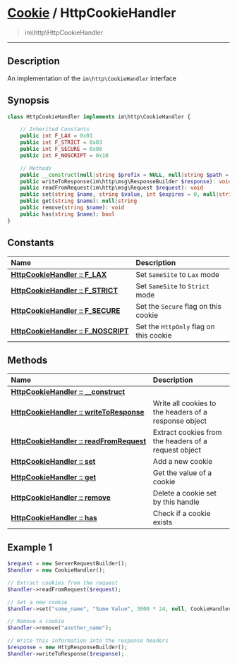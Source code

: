 # [Cookie](cookie.md) / HttpCookieHandler
 > im\http\HttpCookieHandler
____

## Description
An implementation of the `im\http\CookieHandler` interface

## Synopsis
```php
class HttpCookieHandler implements im\http\CookieHandler {

    // Inherited Constants
    public int F_LAX = 0x01
    public int F_STRICT = 0x03
    public int F_SECURE = 0x08
    public int F_NOSCRIPT = 0x10

    // Methods
    public __construct(null|string $prefix = NULL, null|string $path = NULL, null|string $domain = NULL)
    public writeToResponse(im\http\msg\ResponseBuilder $response): void
    public readFromRequest(im\http\msg\Request $request): void
    public set(string $name, string $value, int $expires = 0, null|string $path = NULL, int $flags = 0): void
    public get(string $name): null|string
    public remove(string $name): void
    public has(string $name): bool
}
```

## Constants
| Name | Description |
| :--- | :---------- |
| [__HttpCookieHandler&nbsp;::&nbsp;F\_LAX__](cookie-HttpCookieHandler-prop_F_LAX.md) | Set `SameSite` to `Lax` mode |
| [__HttpCookieHandler&nbsp;::&nbsp;F\_STRICT__](cookie-HttpCookieHandler-prop_F_STRICT.md) | Set `SameSite` to `Strict` mode |
| [__HttpCookieHandler&nbsp;::&nbsp;F\_SECURE__](cookie-HttpCookieHandler-prop_F_SECURE.md) | Set the `Secure` flag on this cookie |
| [__HttpCookieHandler&nbsp;::&nbsp;F\_NOSCRIPT__](cookie-HttpCookieHandler-prop_F_NOSCRIPT.md) | Set the `HttpOnly` flag on this cookie |

## Methods
| Name | Description |
| :--- | :---------- |
| [__HttpCookieHandler&nbsp;::&nbsp;\_\_construct__](cookie-HttpCookieHandler-__construct.md) |  |
| [__HttpCookieHandler&nbsp;::&nbsp;writeToResponse__](cookie-HttpCookieHandler-writeToResponse.md) | Write all cookies to the headers of a response object |
| [__HttpCookieHandler&nbsp;::&nbsp;readFromRequest__](cookie-HttpCookieHandler-readFromRequest.md) | Extract cookies from the headers of a request object |
| [__HttpCookieHandler&nbsp;::&nbsp;set__](cookie-HttpCookieHandler-set.md) | Add a new cookie |
| [__HttpCookieHandler&nbsp;::&nbsp;get__](cookie-HttpCookieHandler-get.md) | Get the value of a cookie |
| [__HttpCookieHandler&nbsp;::&nbsp;remove__](cookie-HttpCookieHandler-remove.md) | Delete a cookie set by this handle |
| [__HttpCookieHandler&nbsp;::&nbsp;has__](cookie-HttpCookieHandler-has.md) | Check if a cookie exists |

## Example 1
```php
$request = new ServerRequestBuilder();
$handler = new CookieHandler();

// Extract cookies from the request
$handler->readFromRequest($request);

// Set a new cookie
$handler->set("some_name", "Some Value", 3600 * 24, null, CookieHandler::F_SECURE);

// Remove a cookie
$handler->remove("another_name");

// Write this information into the response headers
$response = new HttpResponseBuilder();
$handler->writeToResponse($response);
```
